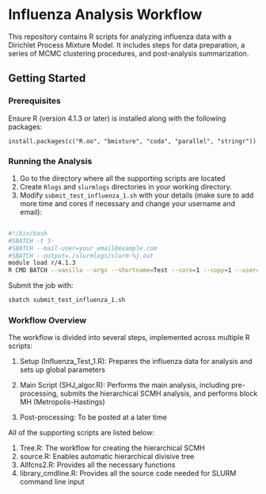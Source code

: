 # Influenza Analysis Workflow

This repository contains R scripts for analyzing influenza data with a Dirichlet Process Mixture Model. It includes steps for data preparation, a series of MCMC clustering procedures, and post-analysis summarization.

## Getting Started

### Prerequisites

Ensure R (version 4.1.3 or later) is installed along with the following packages:

```{r}
install.packages(c("R.oo", "bmixture", "coda", "parallel", "stringr"))
```

### Running the Analysis

1. Go to the directory where all the supporting scripts are located
2. Create `Rlogs` and `slurmlogs` directories in your working directory.
3. Modify `submit_test_influenza_1.sh` with your details (make sure to add more time and cores if necessary and change your username and email):

```bash

#!/bin/bash
#SBATCH -t 3- 
#SBATCH --mail-user=your_email@example.com
#SBATCH --output=./slurmlogs/slurm-%j.out
module load r/4.1.3
R CMD BATCH --vanilla --args --shortname=Test --core=1 --copy=1 --user=your_username Influenza_Test_1.R ./Rlogs/Influenza_Test_1.out
```

Submit the job with:
``` bash
sbatch submit_test_influenza_1.sh
```

### Workflow Overview

The workflow is divided into several steps, implemented across multiple R scripts:

1. Setup (Influenza_Test_1.R): Prepares the influenza data for analysis and sets up global parameters

2. Main Script (SHJ_algor.R): Performs the main analysis, including pre-processing, submits the hierarchical SCMH analysis, and performs block MH (Metropolis-Hastings)

3. Post-processing: To be posted at a later time


All of the supporting scripts are listed below:

1. Tree.R: The workflow for creating the hierarchical SCMH
2. source.R: Enables automatic hierarchical divisive tree
3. Allfcns2.R: Provides all the necessary functions
4. library_cmdline.R: Provides all the source code needed for SLURM command line input






